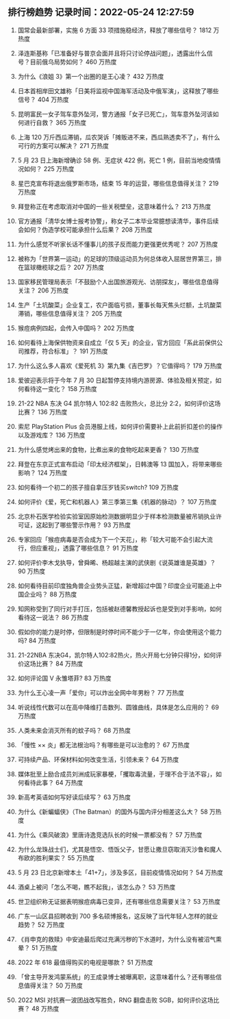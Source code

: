 
## 排行榜趋势 记录时间：2022-05-24 12:27:59
  
  1. 国常会最新部署，实施 6 方面 33 项措施稳经济，释放了哪些信号？ 1812 万热度
    
  2. 泽连斯基称「已准备好与普京会面并且将只讨论停战问题」，透露出什么信号？目前俄乌局势如何？ 460 万热度
    
  3. 为什么《浪姐 3》第一个出圈的是王心凌？ 432 万热度
    
  4. 日本首相岸田文雄称「日美将监视中国海军活动及中俄军演」，这释放了哪些信号？ 404 万热度
    
  5. 昆明富民一女子驾车意外坠河，警方通报「女子已死亡」，驾车意外坠河该如何进行自救？ 365 万热度
    
  6. 上海 120 万斤西瓜滞销，瓜农哭诉「摊贩进不来，西瓜熟透卖不了」，有什么可行的方案可以解决？ 271 万热度
    
  7. 5 月 23 日上海新增确诊 58 例、无症状 422 例，死亡 1 例，目前当地疫情情况如何？ 225 万热度
    
  8. 星巴克宣布将退出俄罗斯市场，结束 15 年的运营，哪些信息值得关注？ 219 万热度
    
  9. 拜登称正在考虑取消对中国的一些关税壁垒，这意味着什么？ 213 万热度
    
  10. 官方通报「清华女博士报考协警」，称女子二本毕业常臆想读清华，事件后续会如何？伪造学校可能承担什么后果？ 208 万热度
    
  11. 为什么感觉不听家长话不懂事儿的孩子反而能力更强更优秀呢？ 207 万热度
    
  12. 被称为「世界第一运动」的足球的顶级运动员为何总体收入屈居世界第三，排在篮球橄榄球之后？ 207 万热度
    
  13. 国家移民管理局表示「不鼓励个人出国旅游观光、访朋探友」，哪些信息值得关注？ 206 万热度
    
  14. 生产「土坑酸菜」企业复工，农户面临亏损，董事长每天焦头烂额，土坑酸菜滞销，哪些信息值得关注？ 205 万热度
    
  15. 猴痘病例四起，会传入中国吗？ 202 万热度
    
  16. 如何看待上海保供物资来自成立「仅 5 天」的企业，官方回应「系此前保供公司推荐，符合标准」？ 191 万热度
    
  17. 为什么这么多人喜欢《爱死机 3》第九集《吉巴罗》？它值得吗？ 179 万热度
    
  18. 爱彼迎表示将于今年 7 月 30 日起暂停支持境内游房源、体验及相关预定，如何看待这一变化？ 158 万热度
    
  19. 21-22 NBA 东决 G4 凯尔特人 102:82 击败热火，总比分 2:2，如何评价这场比赛？ 136 万热度
    
  20. 索尼 PlayStation Plus 会员港服上线，如何评价需要补上此前折扣差价的操作以及游戏库？ 136 万热度
    
  21. 为什么感觉烤出来的食物，比煮出来的食物吃起来更香？ 130 万热度
    
  22. 拜登在东京正式宣布启动「印太经济框架」，日韩澳等 13 国加入，将带来哪些影响？ 124 万热度
    
  23. 如何看待一个初二的孩子擅自拿压岁钱买switch? 109 万热度
    
  24. 如何评价《爱，死亡和机器人》第三季第三集《机器的脉动》？ 107 万热度
    
  25. 北京朴石医学检验实验室因原始检测数据明显少于样本检测数量被吊销执业许可证，这起到了哪些警示作用？ 93 万热度
    
  26. 专家回应「猴痘病毒是否会成为下一个天花」，称「较大可能不会引起大流行，但应重视」，透露了哪些信息？ 91 万热度
    
  27. 如何评价李木戈执导，曾舜晞、杨超越主演的武侠剧《说英雄谁是英雄》？ 90 万热度
    
  28. 如何看待目前印度独角兽企业势头正猛，新增超过中国？印度企业可能追上中国企业吗？ 88 万热度
    
  29. 知网称受到了同行对手打压，包括被赵德馨教授起诉也是受到对手影响，如何看待这一说法？ 86 万热度
    
  30. 假如你的能力是时停，但限制是时停时间不能少于一亿年，你会使用这个能力吗? 84 万热度
    
  31. 21-22NBA 东决G4，凯尔特人102:82热火，热火开局七分钟只得1分，如何评价这场比赛？ 84 万热度
    
  32. 如何评论国 V 永雏塔菲? 83 万热度
    
  33. 为什么王心凌一声「爱你」可以炸出全网中年男粉？ 77 万热度
    
  34. 听说线性代数可以在高中降维打击数列、圆锥曲线，具体是怎么应用的？ 69 万热度
    
  35. 人类未来会消灭所有的蚊子吗？ 68 万热度
    
  36. 「慢性 ×× 炎」都无法根治吗？有哪些是可以治愈的？ 67 万热度
    
  37. 可持续产品、环保材料如何改变生活，引领未来？ 64 万热度
    
  38. 媒体批至上励合成员刘洲成玩家暴梗，「攫取毒流量，于理不合于法不容」，如何看待此事？ 64 万热度
    
  39. 新高考英语如何写好读后续写？ 63 万热度
    
  40. 为什么《新蝙蝠侠》（The Batman）的国外与国内评分相差这么大？ 58 万热度
    
  41. 为什么《乘风破浪》里唐诗逸竞选队长的时候一票都没有？ 57 万热度
    
  42. 为什么龙珠战士们，尤其是悟空、悟饭父子，甘愿让撒旦窃取消灭沙鲁和魔人布欧的胜利果实？ 55 万热度
    
  43. 5 月 23 日北京新增本土「41+7」，涉及多区，目前疫情情况如何？ 54 万热度
    
  44. 酒桌上被问「怎么不喝，瞧不起我」，该怎么办？ 53 万热度
    
  45. 世卫组织称无证据表明猴痘病毒已变异，还有哪些信息需要关注？ 53 万热度
    
  46. 广东一山区县招聘收到 700 多名硕博报名，这反映了当代年轻人怎样的就业趋势？ 52 万热度
    
  47. 《肖申克的救赎》中安迪最后爬过充满污秽的下水道时，为什么没有被沼气熏晕？ 51 万热度
    
  48. 2022 年 618 最值得购买的电视是哪款？ 51 万热度
    
  49. 「曾主导开发鸿蒙系统」的王成录博士被曝离职，这意味着什么？还有哪些信息值得关注？ 50 万热度
    
  50. 2022 MSI 对抗赛一波团战改写胜负，RNG 翻盘击败 SGB，如何评价这场比赛？ 48 万热度
    